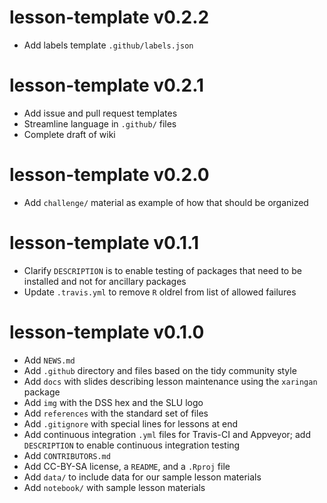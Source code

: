 # lesson-template v0.2.2

* Add labels template `.github/labels.json`

# lesson-template v0.2.1

* Add issue and pull request templates
* Streamline language in `.github/` files
* Complete draft of wiki

# lesson-template v0.2.0

* Add `challenge/` material as example of how that should be organized

# lesson-template v0.1.1

* Clarify `DESCRIPTION` is to enable testing of packages that need to be installed and not for ancillary packages
* Update `.travis.yml` to remove `R` oldrel from list of allowed failures

# lesson-template v0.1.0

* Add `NEWS.md`
* Add `.github` directory and files based on the tidy community style
* Add `docs` with slides describing lesson maintenance using the `xaringan` package
* Add `img` with the DSS hex and the SLU logo
* Add `references` with the standard set of files
* Add `.gitignore` with special lines for lessons at end
* Add continuous integration `.yml` files for Travis-CI and Appveyor; add
    `DESCRIPTION` to enable continuous integration testing
* Add `CONTRIBUTORS.md`
* Add CC-BY-SA license, a `README`, and a `.Rproj` file
* Add `data/` to include data for our sample lesson materials
* Add `notebook/` with sample lesson materials
